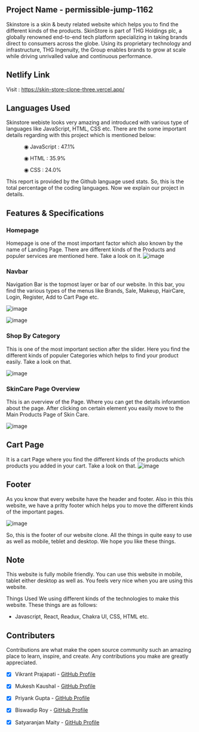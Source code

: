 ## Project Name - permissible-jump-1162
Skinstore is a skin & beuty related website which helps you to find the different kinds of the products. SkinStore is part of THG Holdings plc, a globally renowned end-to-end tech platform specializing in taking brands direct to consumers across the globe. Using its proprietary technology and infrastructure, THG Ingenuity, the Group enables brands to grow at scale while driving unrivalled value and continuous performance.

## Netlify Link

Visit : https://skin-store-clone-three.vercel.app/ 

## Languages Used

Skinstore webiste looks very amazing and introduced with various type of languages like JavaScript, HTML, CSS etc. There are the some important details regarding with this project which is mentioned below:

<ul dir="auto">
 <ol dir="auto">◉ JavaScript : 47.1%</ol>
 <ol dir="auto">◉ HTML : 35.9%</ol>
 <ol dir="auto">◉ CSS : 24.0%</ol>
 </ul>

This report is provided by the Github language used stats. So, this is the total percentage of the coding languages. Now we explain our project in details.

## Features & Specifications

### Homepage

Homepage is one of the most important factor which also known by the name of Landing Page. There are different kinds of the Products and populer services are mentioned here. Take a look on it.
![image](https://user-images.githubusercontent.com/97522154/208038198-80ece65b-59a6-42bc-aba6-238e8223e0f3.png)

### Navbar

Navigation Bar is the topmost layer or bar of our website. In this bar, you find the various types of the menus like Brands, Sale, Makeup, HairCare, Login, Register, Add to Cart Page etc.

![image](https://user-images.githubusercontent.com/97522154/208037197-8aa65996-50ee-4518-b64a-bf51f0e81242.png)

![image](https://user-images.githubusercontent.com/97522154/208038091-dfbe02c0-d7ae-4fce-88c6-5cab2a7d40d1.png)


### Shop By Category

This is one of the most important section after the slider. Here you find the different kinds of populer Categories which helps to find your product easily. Take a look on that.

![image](https://user-images.githubusercontent.com/97522154/208037470-2e84c1dc-794e-4fca-ac1e-9053b8353379.png)

### SkinCare Page Overview

This is an overview of the Page. Where you can get the details inforamtion about the page. After clicking on certain element you easily move to the Main Products Page of Skin Care.

![image](https://user-images.githubusercontent.com/97522154/208038383-a256579b-d0be-4868-9f86-baeb4120d75d.png)

## Cart Page

It is a cart Page where you find the different kinds of the products which products you added in your cart. Take a look on that.
![image](https://user-images.githubusercontent.com/97522154/208039210-3284dcbd-d317-49e1-8d3f-acbbd964f77f.png)

## Footer

As you know that every website have the header and footer. Also in this this website, we have a pritty footer which helps you to move the different kinds of the important pages.

![image](https://user-images.githubusercontent.com/97522154/208039642-1f75bf50-33f3-4c47-81cd-24fda0a4ed0b.png)

So, this is the footer of our website clone. All the things in quite easy to use as well as mobile, teblet and desktop. We hope you like these things.

## Note

This website is fully mobile friendly. You can use this website in mobile, tablet either desktop as well as. You feels very nice when you are using this website.

Things Used
We using different kinds of the technologies to make this website. These things are as follows:

- Javascript, React, Readux, Chakra UI, CSS, HTML etc.

## Contributers

 Contributions are what make the open source community such an amazing place to learn, inspire, and create. Any contributions you make are greatly appreciated.

- [x] Vikrant Prajapati - [GitHub Profile](https://github.com/stormyvikrant)
- [x] Mukesh Kaushal - [GitHub Profile](https://github.com/imukeshkaushal) 
- [x] Priyank Gupta - [GitHub Profile](https://github.com/priyankfz7)
- [x] Biswadip Roy - [GitHub Profile](https://github.com/amREDOX)
- [x] Satyaranjan Maity - [GitHub Profile](https://github.com/Satyaranjan8414)


